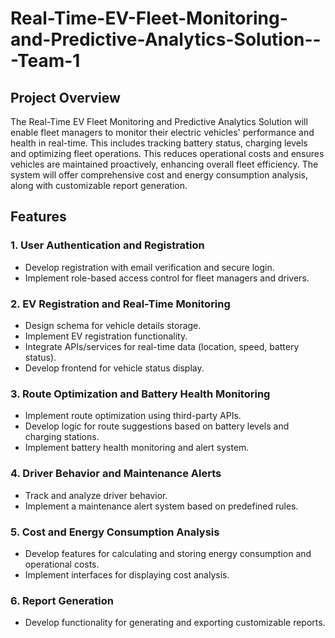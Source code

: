 # Real-Time-EV-Fleet-Monitoring-and-Predictive-Analytics-Solution---Team-1
## Project Overview
The Real-Time EV Fleet Monitoring and Predictive Analytics Solution will enable fleet managers to monitor their electric vehicles' performance and health in real-time. This includes tracking battery status, charging levels and optimizing fleet operations. This reduces operational costs and ensures vehicles are maintained proactively, enhancing overall fleet efficiency. The system will offer comprehensive cost and energy consumption analysis, along with customizable report generation.

## Features
### 1. User Authentication and Registration
- Develop registration with email verification and secure login.
- Implement role-based access control for fleet managers and drivers.
### 2. EV Registration and Real-Time Monitoring
- Design schema for vehicle details storage.
- Implement EV registration functionality.
- Integrate APIs/services for real-time data (location, speed, battery status).
- Develop frontend for vehicle status display.
### 3. Route Optimization and Battery Health Monitoring
- Implement route optimization using third-party APIs.
- Develop logic for route suggestions based on battery levels and charging stations.
- Implement battery health monitoring and alert system.
### 4. Driver Behavior and Maintenance Alerts
- Track and analyze driver behavior.
- Implement a maintenance alert system based on predefined rules.
### 5. Cost and Energy Consumption Analysis
- Develop features for calculating and storing energy consumption and operational costs.
- Implement interfaces for displaying cost analysis.
### 6. Report Generation
- Develop functionality for generating and exporting customizable reports.

